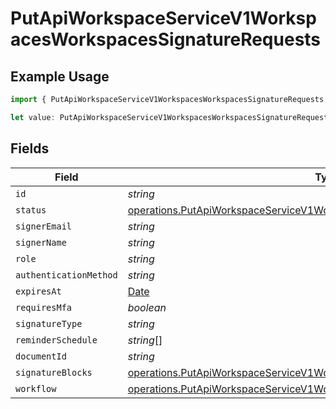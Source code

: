 # PutApiWorkspaceServiceV1WorkspacesWorkspacesSignatureRequests

## Example Usage

```typescript
import { PutApiWorkspaceServiceV1WorkspacesWorkspacesSignatureRequests } from "oppulence-backend-sdk/models/operations";

let value: PutApiWorkspaceServiceV1WorkspacesWorkspacesSignatureRequests = {};
```

## Fields

| Field                                                                                                                                                                | Type                                                                                                                                                                 | Required                                                                                                                                                             | Description                                                                                                                                                          |
| -------------------------------------------------------------------------------------------------------------------------------------------------------------------- | -------------------------------------------------------------------------------------------------------------------------------------------------------------------- | -------------------------------------------------------------------------------------------------------------------------------------------------------------------- | -------------------------------------------------------------------------------------------------------------------------------------------------------------------- |
| `id`                                                                                                                                                                 | *string*                                                                                                                                                             | :heavy_minus_sign:                                                                                                                                                   | N/A                                                                                                                                                                  |
| `status`                                                                                                                                                             | [operations.PutApiWorkspaceServiceV1WorkspacesWorkspacesResponse200Status](../../models/operations/putapiworkspaceservicev1workspacesworkspacesresponse200status.md) | :heavy_minus_sign:                                                                                                                                                   | N/A                                                                                                                                                                  |
| `signerEmail`                                                                                                                                                        | *string*                                                                                                                                                             | :heavy_minus_sign:                                                                                                                                                   | N/A                                                                                                                                                                  |
| `signerName`                                                                                                                                                         | *string*                                                                                                                                                             | :heavy_minus_sign:                                                                                                                                                   | N/A                                                                                                                                                                  |
| `role`                                                                                                                                                               | *string*                                                                                                                                                             | :heavy_minus_sign:                                                                                                                                                   | N/A                                                                                                                                                                  |
| `authenticationMethod`                                                                                                                                               | *string*                                                                                                                                                             | :heavy_minus_sign:                                                                                                                                                   | N/A                                                                                                                                                                  |
| `expiresAt`                                                                                                                                                          | [Date](https://developer.mozilla.org/en-US/docs/Web/JavaScript/Reference/Global_Objects/Date)                                                                        | :heavy_minus_sign:                                                                                                                                                   | N/A                                                                                                                                                                  |
| `requiresMfa`                                                                                                                                                        | *boolean*                                                                                                                                                            | :heavy_minus_sign:                                                                                                                                                   | N/A                                                                                                                                                                  |
| `signatureType`                                                                                                                                                      | *string*                                                                                                                                                             | :heavy_minus_sign:                                                                                                                                                   | N/A                                                                                                                                                                  |
| `reminderSchedule`                                                                                                                                                   | *string*[]                                                                                                                                                           | :heavy_minus_sign:                                                                                                                                                   | N/A                                                                                                                                                                  |
| `documentId`                                                                                                                                                         | *string*                                                                                                                                                             | :heavy_minus_sign:                                                                                                                                                   | N/A                                                                                                                                                                  |
| `signatureBlocks`                                                                                                                                                    | [operations.PutApiWorkspaceServiceV1WorkspacesWorkspacesSignatureBlocks](../../models/operations/putapiworkspaceservicev1workspacesworkspacessignatureblocks.md)[]   | :heavy_minus_sign:                                                                                                                                                   | N/A                                                                                                                                                                  |
| `workflow`                                                                                                                                                           | [operations.PutApiWorkspaceServiceV1WorkspacesWorkspacesWorkflow](../../models/operations/putapiworkspaceservicev1workspacesworkspacesworkflow.md)                   | :heavy_minus_sign:                                                                                                                                                   | N/A                                                                                                                                                                  |